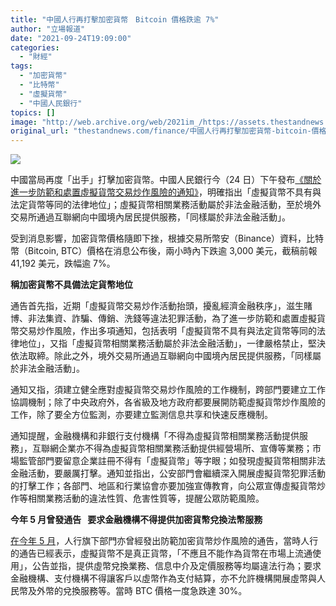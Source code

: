 ```yaml
---
title: "中國人行再打擊加密貨幣　Bitcoin 價格跌逾 7%"
author: "立場報道"
date: "2021-09-24T19:09:00"
categories:
  - "財經"
tags:
  - "加密貨幣"
  - "比特幣"
  - "虛擬貨幣"
  - "中國人民銀行"
topics: []
image: "http://web.archive.org/web/2021im_/https://assets.thestandnews.com/media/photos/20210924-16.png"
original_url: "thestandnews.com/finance/中國人行再打擊加密貨幣-bitcoin-價格跌逾-7"
---
```

![](http://web.archive.org/web/2021im_/https://assets.thestandnews.com/media/photos/20210924-16.png)

中國當局再度「出手」打擊加密貨幣。中國人民銀行今（24 日）下午發布[《關於進一步防範和處置虛擬貨幣交易炒作風險的通知》](http://web.archive.org/web/20211229132927/http://www.pbc.gov.cn/goutongjiaoliu/113456/113469/4348521/index.html)，明確指出「虛擬貨幣不具有與法定貨幣等同的法律地位」；虛擬貨幣相關業務活動屬於非法金融活動，至於境外交易所通過互聯網向中國境內居民提供服務，「同樣屬於非法金融活動」。

受到消息影響，加密貨幣價格隨即下挫，根據交易所幣安（Binance）資料，比特幣（Bitcoin, BTC）價格在消息公布後，兩小時內下跌逾 3,000 美元，截稿前報 41,192 美元，跌幅逾 7%。

**稱加密貨幣不具備法定貨幣地位**

通告首先指，近期「虛擬貨幣交易炒作活動抬頭，擾亂經濟金融秩序」，滋生賭博、非法集資、詐騙、傳銷、洗錢等違法犯罪活動，為了進一步防範和處置虛擬貨幣交易炒作風險，作出多項通知，包括表明「虛擬貨幣不具有與法定貨幣等同的法律地位」，又指「虛擬貨幣相關業務活動屬於非法金融活動」，一律嚴格禁止，堅決依法取締。除此之外，境外交易所通過互聯網向中國境內居民提供服務，「同樣屬於非法金融活動」。

通知又指，須建立健全應對虛擬貨幣交易炒作風險的工作機制，跨部門要建立工作協調機制；除了中央政府外，各省級及地方政府都要展開防範虛擬貨幣炒作風險的工作，除了要全方位監測，亦要建立監測信息共享和快速反應機制。

通知提醒，金融機構和非銀行支付機構「不得為虛擬貨幣相關業務活動提供服務」，互聯網企業亦不得為虛擬貨幣相關業務活動提供經營場所、宣傳等業務；市場監管部門要留意企業註冊不得有「虛擬貨幣」等字眼；如發現虛擬貨幣相關非法金融活動，要嚴厲打擊。通知並指出，公安部門會繼續深入開展虛擬貨幣犯罪活動的打擊工作；各部門、地區和行業協會亦要加強宣傳教育，向公眾宣傳虛擬貨幣炒作等相關業務活動的違法性質、危害性質等，提醒公眾防範風險。

**今年 5 月曾發通告   要求金融機構不得提供加密貨幣兌換法幣服務**

[在今年 5 月](../../finance/中國人行禁銀行等機構提供加密貨幣服務-bitcoin-曾跌-30-後反彈)，人行旗下部門亦曾經發出防範加密貨幣炒作風險的通告，當時人行的通告已經表示，虛擬貨幣不是真正貨幣，「不應且不能作為貨幣在市場上流通使用」，公告並指，提供虛幣兌換業務、信息中介及定價服務等均屬違法行為；要求金融機構、支付機構不得讓客戶以虛幣作為支付結算，亦不允許機構開展虛幣與人民幣及外幣的兌換服務等。當時 BTC 價格一度急跌達 30%。